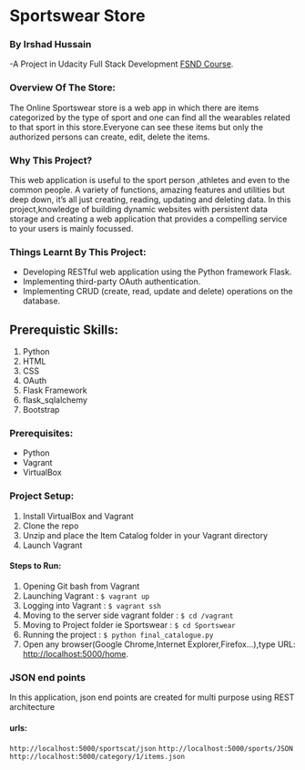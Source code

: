 # Sportswear Store 
### By Irshad Hussain
-A Project in  Udacity Full Stack Development [FSND Course](https://www.udacity.com/course/full-stack-web-developer-nanodegree--nd004).

### Overview Of The Store:
The Online Sportswear store is a web app in which there are items categorized by the type of sport and one can find all the wearables related to that sport in this store.Everyone can see these items but only the authorized persons can create, edit, delete the items. 

### Why This Project?
This web application is useful to the sport person ,athletes and even to the common people.
A variety of functions, amazing features and utilities  but deep down, it’s  all just creating, reading, updating and deleting data. In this project,knowledge of building dynamic websites with persistent data storage and creating a web application that provides a compelling service to your users is mainly focussed.

### Things Learnt By This Project:
  * Developing RESTful web application using the Python framework Flask.
  * Implementing  third-party OAuth authentication.
  * Implementing CRUD (create, read, update and delete) operations on the database.

## Prerequistic Skills:
1. Python
2. HTML
3. CSS
4. OAuth
5. Flask Framework
6. flask_sqlalchemy
7. Bootstrap

### Prerequisites:
* Python 
* Vagrant
* VirtualBox

### Project Setup:
1. Install VirtualBox and Vagrant
2. Clone the repo
3. Unzip and place the Item Catalog folder in your Vagrant directory
4. Launch Vagrant


#### Steps to Run:
  1. Opening Git bash from Vagrant
  2. Launching Vagrant :
  `
    $ vagrant up
  `
  3. Logging into Vagrant :
  `
    $ vagrant ssh
  `
  4. Moving  to the server side vagrant folder :
  `
    $ cd /vagrant
  `
  5. Moving to Project folder ie Sportswear :
  `
    $ cd Sportswear
  `
  6. Running the project :
  `
    $ python final_catalogue.py
  `
  7. Open any browser(Google Chrome,Internet Explorer,Firefox...),type URL:
  [http://localhost:5000/home](http://localhost:5000/login).
  ### JSON end points
  In this application, json end points are created for multi purpose using REST architecture 
#### urls:
`
http://localhost:5000/sportscat/json
`
`
http://localhost:5000/sports/JSON
`
`
http://localhost:5000/category/1/items.json
`


